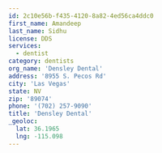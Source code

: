 ```yaml
---
id: 2c10e56b-f435-4120-8a82-4ed56ca4ddc0
first_name: Amandeep
last_name: Sidhu
license: DDS
services:
  - dentist
category: dentists
org_name: 'Densley Dental'
address: '8955 S. Pecos Rd'
city: 'Las Vegas'
state: NV
zip: '89074'
phone: '(702) 257-9090'
title: 'Densley Dental'
_geoloc:
  lat: 36.1965
  lng: -115.098
---
```

